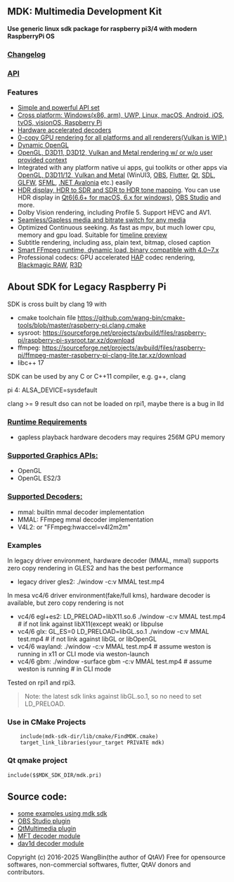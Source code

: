 ## MDK: Multimedia Development Kit

**Use generic linux sdk package for raspberry pi3/4 with modern RaspberryPi OS**

### [Changelog](https://github.com/wang-bin/mdk-sdk/blob/master/Changelog.md)
### [API](https://github.com/wang-bin/mdk-sdk/wiki/Player-APIs)

### Features
- [Simple and powerful API set](https://github.com/wang-bin/mdk-sdk/wiki/Player-APIs)
- [Cross platform: Windows(x86, arm), UWP, Linux, macOS, Android, iOS, tvOS, visionOS, Raspberry Pi](https://github.com/wang-bin/mdk-sdk/wiki/System-Requirements)
- [Hardware accelerated decoders](https://github.com/wang-bin/mdk-sdk/wiki/Decoders)
- [0-copy GPU rendering for all platforms and all renderers(Vulkan is WIP.)](https://github.com/wang-bin/mdk-sdk/wiki/Zero-Copy-Renderer)
- [Dynamic OpenGL](https://github.com/wang-bin/mdk-sdk/wiki/OpenGL-Support-Matrix)
- [OpenGL, D3D11, D3D12, Vulkan and Metal rendering w/ or w/o user provided context](https://github.com/wang-bin/mdk-sdk/wiki/Render-API)
- Integrated with any platform native ui apps, gui toolkits or other apps via [OpenGL, D3D11/12, Vulkan and Metal](https://github.com/wang-bin/mdk-sdk/wiki/Render-API) (WinUI3, [OBS](https://github.com/wang-bin/obs-mdk), [Flutter](https://pub.dev/packages/fvp), [Qt](https://github.com/wang-bin/mdk-examples/tree/master/Qt), [SDL](https://github.com/wang-bin/mdk-examples/tree/master/SDL), [GLFW](https://github.com/wang-bin/mdk-examples/tree/master/GLFW), [SFML](https://github.com/wang-bin/mdk-examples/tree/master/SFML), [.NET Avalonia](https://github.com/wang-bin/mdk-examples/tree/master/Avalonia) etc.) easily
- [HDR display, HDR to SDR and SDR to HDR tone mapping](https://github.com/wang-bin/mdk-sdk/wiki/Player-APIs#player-setcolorspace-value-void-vo_opaque--nullptr). You can use HDR display in [Qt6(6.6+ for macOS, 6.x for windows)](https://github.com/wang-bin/mdk-examples/tree/master/Qt/qmlrhi), [OBS Studio](https://github.com/wang-bin/obs-mdk) and more.
- Dolby Vision rendering, including Profile 5. Support HEVC and AV1.
- [Seamless/Gapless media and bitrate switch for any media](https://github.com/wang-bin/mdk-sdk/wiki/Player-APIs#player-setcolorspace-value-void-vo_opaque--nullptr)
- Optimized Continuous seeking. As fast as mpv, but much lower cpu, memory and gpu load. Suitable for [timeline preview](https://github.com/wang-bin/mdk-sdk/wiki/Typical-Usage#timeline-preview)
- Subtitle rendering, including ass, plain text, bitmap, closed caption
- [Smart FFmpeg runtime, dynamic load, binary compatible with 4.0~7.x](https://github.com/wang-bin/mdk-sdk/wiki/FFmpeg-Runtime)
- Professional codecs: GPU accelerated [HAP](https://github.com/wang-bin/mdk-sdk/wiki/Decoders#hap) codec rendering, [Blackmagic RAW](https://github.com/wang-bin/mdk-braw), [R3D](https://github.com/wang-bin/mdk-r3d)

## About SDK for Legacy Raspberry Pi
SDK is cross built by clang 19 with
- cmake toolchain file https://github.com/wang-bin/cmake-tools/blob/master/raspberry-pi.clang.cmake
- sysroot: https://sourceforge.net/projects/avbuild/files/raspberry-pi/raspberry-pi-sysroot.tar.xz/download
- ffmpeg: https://sourceforge.net/projects/avbuild/files/raspberry-pi/ffmpeg-master-raspberry-pi-clang-lite.tar.xz/download
- libc++ 17

SDK can be used by any C or C++11 compiler, e.g. g++, clang

pi 4: ALSA_DEVICE=sysdefault

clang >= 9 result dso can not be loaded on rpi1, maybe there is a bug in lld

### [Runtime Requirements](https://github.com/wang-bin/mdk-sdk/wiki/System-Requirements#linux-desktop-raspberry-pi-64bit)
- gapless playback hardware decoders may requires 256M GPU memory

### [Supported Graphics APIs:](https://github.com/wang-bin/mdk-sdk/wiki/Render-API)
- OpenGL
- OpenGL ES2/3

### [Supported Decoders:](https://github.com/wang-bin/mdk-sdk/wiki/Decoders)
- mmal: builtin mmal decoder implementation
- MMAL: FFmpeg mmal decoder implementation
- V4L2: or "FFmpeg:hwaccel=v4l2m2m"

### Examples
In legacy driver environment, hardware decoder (MMAL, mmal) supports zero copy rendering in GLES2 and has the best performance
- legacy driver gles2: ./window -c:v MMAL test.mp4


In mesa vc4/6 driver environment(fake/full kms), hardware decoder is available, but zero copy rendering is not
- vc4/6 egl+es2: LD_PRELOAD=libX11.so.6 ./window -c:v MMAL test.mp4 # if not link against libX11(except weak) or libpulse
- vc4/6 glx: GL_ES=0 LD_PRELOAD=libGL.so.1 ./window -c:v MMAL test.mp4 # if not link against libGL or libOpenGL
- vc4/6 wayland: ./window -c:v MMAL test.mp4  # assume weston is running in x11 or CLI mode via weston-launch
- vc4/6 gbm: ./window -surface gbm -c:v MMAL test.mp4  # assume weston is running # in CLI mode

Tested on rpi1 and rpi3.

> Note: the latest sdk links against libGL.so.1, so no need to set LD_PRELOAD.

### Use in CMake Projects
```
	include(mdk-sdk-dir/lib/cmake/FindMDK.cmake)
	target_link_libraries(your_target PRIVATE mdk)
```

### Qt qmake project
```qmake
include($$MDK_SDK_DIR/mdk.pri)
```


## Source code:
- [some examples using mdk sdk](https://github.com/wang-bin/mdk-examples)
- [OBS Studio plugin](https://github.com/wang-bin/obs-mdk)
- [QtMultimedia plugin](https://github.com/wang-bin/qtmultimedia-plugins-mdk)
- [MFT decoder module](https://github.com/wang-bin/mdk-mft)
- [dav1d decoder module](https://github.com/wang-bin/mdk-dav1d)

Copyright (c) 2016-2025 WangBin(the author of QtAV) <wbsecg1 at gmail.com>
Free for opensource softwares, non-commercial softwares, flutter, QtAV donors and contributors.